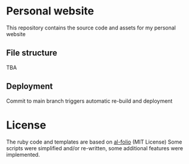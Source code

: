 # Personal website

This repository contains the source code and assets for my personal website

## File structure

TBA

## Deployment

Commit to main branch triggers automatic re-build and deployment

# License

The ruby code and templates are based on [al-folio](https://github.com/alshedivat/al-folio) (MIT License)
Some scripts were simplified and/or re-written, some additional features were implemented.

